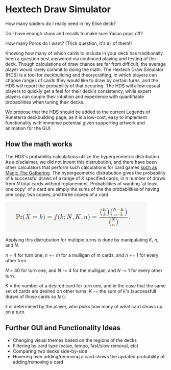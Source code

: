 # Hextech Draw Simulator

How many spiders do I really need in my Elise deck? 

Do I have enough stuns and recalls to make sure Yasuo pops off?

How many Poros do I want? (Trick question, it's all of them!)


Knowing how many of which cards to include in your deck has traditionally been a question best answered via continued playing and testing of the deck. Though calculations of draw chance are far from difficult, the average player would rarely commit to doing the math. 
The Hextech Draw Simulator (HDS) is a tool for deckbuilding and theorycrafting, in which players can choose ranges of cards they would like to draw by certain turns, and the HDS will report the probability of that occuring. The HDS will allow casual players to quickly get a feel for their deck's consistency, while expert players can couple their intuition and experience with quantifiable probabilities when tuning their decks.


We propose that the HDS should be added to the current Legends of Runeterra deckbuilding page, as it is a low-cost, easy to implement functionality with immense potential given supporting artwork and animation for the GUI.

## How the math works

The HDS's probability calculations utilize the hypergeometric distribution. As a disclaimer, we did not invent this distrubution, and there have been other calculators that perform such calculations for card games [such as Magic The Gathering](http://www.magicworkstation.com/). The hypergeometric distrubution gives the probability of *k* successful draws of a range of *K* specified cards, in *n* number of draws from *N* total cards without replacement. Probabilities of wanting 'at least one copy' of a card are simply the sums of the the probabilities of having one copy, two copies, and three copies of a card.

![Hypergeometric Probability](https://github.com/lee-aaron/Runeterra/blob/master/docs/HyperGeoProb.PNG)

Applying this distrubution for multiple turns is done by manipulating *K*, *n*, and *N*. 

*n* = 4 for turn one, *n* += *m* for a mulligan of m cards, and *n* += 1 for every other turn.

*N* = 40 for turn one, and *N* -= 4 for the mulligan, and *N* -= 1 for every other turn.

*K* = the number of a desired card for turn one, and in the case that the same set of cards are desired on other turns, *K* -= the sum of *k*'s (successfull draws of those cards so far).

*k* is determined by the player, who picks how many of what card shows up on a turn. 



## Further GUI and Functionality Ideas
* Changing visual themes based on the regions of the decks 
* Filtering by card type (value, tempo, fast/slow removal, etc)
* Comparing two decks side-by-side
* Hovering over adding/removing a card shows the updated probability of adding/removing a card
